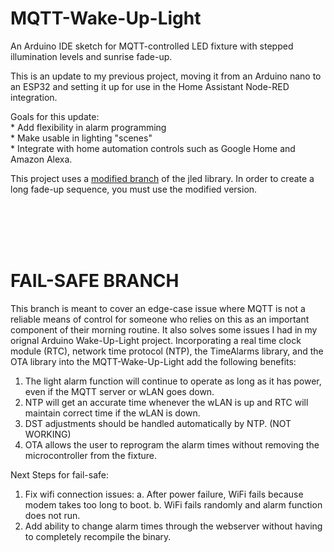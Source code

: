# MQTT-Wake-Up-Light
An Arduino IDE sketch for MQTT-controlled LED fixture with stepped illumination levels and sunrise fade-up.

This is an update to my previous project, moving it from an Arduino nano to an ESP32 and setting it up for use 
in the Home Assistant Node-RED integration.
  
  Goals for this update:
 <br>   * Add flexibility in alarm programming
 <br>   * Make usable in lighting "scenes" 
 <br>   * Integrate with home automation controls such as Google Home and Amazon Alexa.


This project uses a [modified branch](https://github.com/Didgeridrew/jled/tree/long_period) of the jled library. In order to create a long fade-up sequence, you must use the modified
version.

<br>
<br>
<br>
<br>

# FAIL-SAFE BRANCH
This branch is meant to cover an edge-case issue where MQTT is not a reliable means of control for someone who relies on this as an
important component of their morning routine. It also solves some issues I had in my orignal Arduino Wake-Up-Light project.
Incorporating a real time clock module (RTC), network time protocol (NTP), the TimeAlarms library, 
and the OTA library into the MQTT-Wake-Up-Light add the following benefits:

  1. The light alarm function will continue to operate as long as it has power, even if the MQTT server or wLAN goes down.
  2. NTP will get an accurate time whenever the wLAN is up and RTC will maintain correct time if the wLAN is down.
  3. DST adjustments should be handled automatically by NTP. (NOT WORKING)
  4. OTA allows the user to reprogram the alarm times without removing the microcontroller from the fixture.
  

Next Steps for fail-safe:

  1. Fix wifi connection issues:
    a. After power failure, WiFi fails because modem takes too long to boot.
    b. WiFi fails randomly and alarm function does not run.
  2. Add ability to change alarm times through the webserver without having to completely recompile the binary. 
